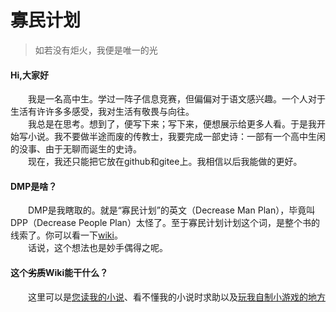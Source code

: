 # 寡民计划

> 如若没有炬火，我便是唯一的光

#### Hi,大家好

&emsp;&emsp;我是一名高中生。学过一阵子信息竞赛，但偏偏对于语文感兴趣。一个人对于生活有许许多多感受，我对生活有敬畏与向往。<br />
&emsp;&emsp;我总是在思考。想到了，便写下来；写下来，便想展示给更多人看。于是我开始写小说。我不要做半途而废的传教士，我要完成一部史诗：一部有一个高中生闲的没事、由于无聊而诞生的史诗。<br />
&emsp;&emsp;现在，我还只能把它放在github和gitee上。我相信以后我能做的更好。<br />

#### DMP是啥？

&emsp;&emsp;DMP是我瞎取的。就是“寡民计划”的英文（Decrease Man Plan），毕竟叫DPP（Decrease People Plan）太怪了。至于寡民计划计划这个词，是整个书的线索了。你可以看一下[wiki](/man-thing/thing/DMP.md)。<br />
&emsp;&emsp;话说，这个想法也是妙手偶得之呢。<br />

#### 这个~~劣质~~Wiki能干什么？

&emsp;&emsp;这里可以是[您读我的小说](/novel/README.md)、看不懂我的小说时求助以及[玩我自制小游戏的地方](/game/README.md)<br />
